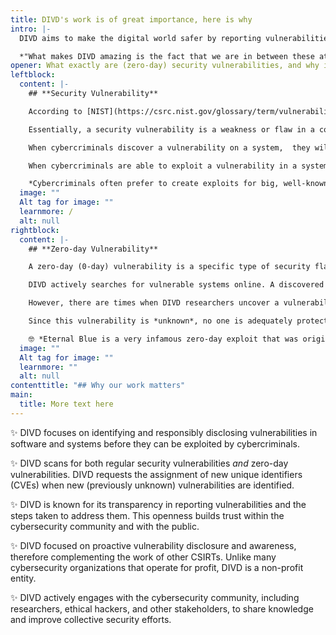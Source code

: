 ```yaml
---
title: DIVD's work is of great importance, here is why
intro: |-
  DIVD aims to make the digital world safer by reporting vulnerabilities we find in digital systems to the people who can fix them. On this page, we explain why our work matters to society, partners, and other organisations. 

  *"What makes DIVD amazing is the fact that we are in between these attackers and defenders. We attempt to take away attackers' weapons as quickly as possible by making people aware of these weapons. That has a lot of impact!"*
opener: What exactly are (zero-day) security vulnerabilities, and why is it so important to find and report them as soon as possible?
leftblock:
  content: |-
    ## **Security Vulnerability**

    According to [NIST](https://csrc.nist.gov/glossary/term/vulnerability#:~:text=Definitions%3A,triggered%20by%20a%20threat%20source.) (National Institute of Standards and Technology), a vulnerability is a “w*eakness in an information system, system security procedures, internal controls, or implementation that could be exploited or triggered by a threat source.*”

    Essentially, a security vulnerability is a weakness or flaw in a computer system, network, or software that can be exploited by cybercriminals to gain unauthorized access to systems and/or cause damage. Common examples of vulnerabilities are misconfigurations, unpatched software or firmware, the use of weak or default passwords, and the use of old protocols and standards.

    When cybercriminals discover a vulnerability on a system,  they will try to create a way to *exploit* it, to achieve actions on objectives. An *exploit* is basically a malicious piece of code or script that can be used to take advantage of a system's vulnerability.

    When cybercriminals are able to exploit a vulnerability in a system to gain access to critical systems, they can potentially view, modify, delete and/or extract sensitive data. As soon as an intruder gets in, secrets are no longer secret. If an organisation doesn't find and mitigate vulnerabilities in time, the consequences can be severe, ranging from financial losses to irreparable damage to the organisation's reputation.

    *Cybercriminals often prefer to create exploits for big, well-known issues because they can use those exploits to create powerful, cheap attacks that work for many years and on many systems.*
  image: ""
  Alt tag for image: ""
  learnmore: /
  alt: null
rightblock:
  content: |-
    ## **Zero-day Vulnerability**

    A zero-day (0-day) vulnerability is a specific type of security flaw. It defines a vulnerability that is *unknown* to the software developers and the security community at the time it is discovered by hackers. Against popular belief, this does not necessarily make a zero-day vulnerability a 'critical'  or 'highly exploitable' vulnerability. It only means that there is no fix released for it yet.

    DIVD actively searches for vulnerable systems online. A discovered vulnerability is directly reported to the vendor. The vendor or partner agrees with DIVD to keep the software vulnerability a secret, so that the vulnerability can remain secret. This gives the vendor a little time to create and release a security update (a so-called 'patch' or 'hotfix') to fix the vulnerability. Thus, the vendor is aware of the issue and provides a fix.

    However, there are times when DIVD researchers uncover a vulnerability that has *never* been discovered before. For example, this could be a flaw in core components of operating systems (such as Windows, macOS, or Linux) or a vulnerability in a widely used network protocol that has previously gone unnoticed.

    Since this vulnerability is *unknown*, no one is adequately protected against it. The vendor needs to disclose information about the vulnerability to it's partners, but in doing so, they also unintentionally but unavoidably inform cybercriminals about the occurrence of a weakness in their software. This is when a race against the clock begins. Who works faster, the software vendor crafting and distributing a patch, or the cybercriminals crafting and deploying an exploit? 

    🤓 *Eternal Blue is a very infamous zero-day exploit that was originally was developed by the NSA and later leaked by a hacking group. It was used in the [WannaCry ransomware attack](https://en.wikipedia.org/wiki/WannaCry_ransomware_attack), which affected hundreds of thousands of computers worldwide.*
  image: ""
  Alt tag for image: ""
  learnmore: ""
  alt: null
contenttitle: "## Why our work matters"
main:
  title: More text here
---
```

✨  DIVD focuses on identifying and responsibly disclosing vulnerabilities in software and systems before they can be exploited by cybercriminals. 

✨ DIVD scans for both regular security vulnerabilities *and* zero-day vulnerabilities. DIVD requests the assignment of new unique identifiers (CVEs) when new (previously unknown) vulnerabilities are identified.

✨ DIVD is known for its transparency in reporting vulnerabilities and the steps taken to address them. This openness builds trust within the cybersecurity community and with the public.

✨ DIVD focused on proactive vulnerability disclosure and awareness, therefore  complementing the work of other CSIRTs. Unlike many cybersecurity organizations that operate for profit, DIVD is a non-profit entity.

✨ DIVD actively engages with the cybersecurity community, including researchers, ethical hackers, and other stakeholders, to share knowledge and improve collective security efforts.
